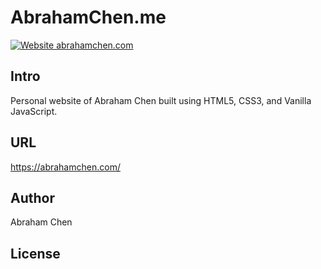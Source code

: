 # AbrahamChen.me
[![Website abrahamchen.com](https://img.shields.io/website-up-down-green-red/https/AbrahamChen.me.svg)](https://AbrahamChen.me/)
## Intro
Personal website of Abraham Chen built using HTML5, CSS3, and Vanilla JavaScript.

## URL
https://abrahamchen.com/

## Author
Abraham Chen

## License
